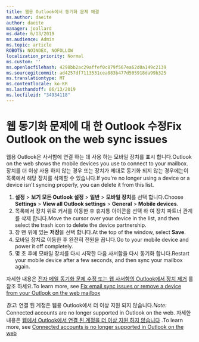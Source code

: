 ```yaml
---
title: 웹용 Outlook에서 동기화 문제 해결
ms.author: daeite
author: daeite
manager: joallard
ms.date: 6/13/2019
ms.audience: Admin
ms.topic: article
ROBOTS: NOINDEX, NOFOLLOW
localization_priority: Normal
ms.custom: ''
ms.openlocfilehash: 4298bb2ac29affef0c879f567ea62d0a149c2139
ms.sourcegitcommit: ad4257df7113531cea883b477d505918da99b325
ms.translationtype: MT
ms.contentlocale: ko-KR
ms.lasthandoff: 06/13/2019
ms.locfileid: "34934118"
---
```

# <a name="fix-outlook-on-the-web-sync-issues"></a><span data-ttu-id="8129d-102">웹 동기화 문제에 대 한 Outlook 수정</span><span class="sxs-lookup"><span data-stu-id="8129d-102">Fix Outlook on the web sync issues</span></span>

<span data-ttu-id="8129d-103">웹용 Outlook은 사서함에 연결 하는 데 사용 하는 모바일 장치를 표시 합니다.</span><span class="sxs-lookup"><span data-stu-id="8129d-103">Outlook on the web shows the mobile devices you use to connect to your mailbox.</span></span> <span data-ttu-id="8129d-104">장치를 더 이상 사용 하지 않는 경우 또는 장치가 제대로 동기화 되지 않는 경우에는이 목록에서 해당 장치를 삭제할 수 있습니다.</span><span class="sxs-lookup"><span data-stu-id="8129d-104">If you're no longer using a device or a device isn't syncing properly, you can delete it from this list.</span></span>

1. <span data-ttu-id="8129d-105">**설정** > **보기 모든 Outlook 설정** > **일반** > **모바일 장치**를 선택 합니다.</span><span class="sxs-lookup"><span data-stu-id="8129d-105">Choose **Settings** > **View all Outlook settings** > **General** > **Mobile devices**.</span></span>
1. <span data-ttu-id="8129d-106">목록에서 장치 위로 커서를 이동한 후 휴지통 아이콘을 선택 하 여 장치 파트너 관계를 삭제 합니다.</span><span class="sxs-lookup"><span data-stu-id="8129d-106">Move the cursor over your device in the list, and then select the trash icon to delete the device partnership.</span></span>
1. <span data-ttu-id="8129d-107">창 맨 위에 있는 **저장**을 선택 합니다.</span><span class="sxs-lookup"><span data-stu-id="8129d-107">At the top of the window, select **Save**.</span></span>
1. <span data-ttu-id="8129d-108">모바일 장치로 이동한 후 완전히 전원을 끕니다.</span><span class="sxs-lookup"><span data-stu-id="8129d-108">Go to your mobile device and power it off completely.</span></span>
1. <span data-ttu-id="8129d-109">몇 초 후에 모바일 장치를 다시 시작한 다음 사서함을 다시 동기화 합니다.</span><span class="sxs-lookup"><span data-stu-id="8129d-109">Restart your mobile device after a few seconds, and then sync your mailbox again.</span></span>

<span data-ttu-id="8129d-110">자세한 내용은 [전자 메일 동기화 문제 수정 또는 웹 사서함의 Outlook에서 장치 제거](https://support.office.com/article/775ed31c-05bd-4ee4-b1b3-33fad7b5b992) 를 참조 하세요.</span><span class="sxs-lookup"><span data-stu-id="8129d-110">To learn more, see [Fix email sync issues or remove a device from your Outlook on the web mailbox](https://support.office.com/article/775ed31c-05bd-4ee4-b1b3-33fad7b5b992)</span></span>

<span data-ttu-id="8129d-111">*참고:* 연결 된 계정은 웹용 Outlook에서 더 이상 지원 되지 않습니다.</span><span class="sxs-lookup"><span data-stu-id="8129d-111">*Note:* Connected accounts are no longer supported in Outlook on the web.</span></span> <span data-ttu-id="8129d-112">자세한 내용은 [웹에서 Outlook에서 연결 된 계정을 더 이상 지원 하지 않습니다](https://support.office.com/article/5cc526bf-e928-4a99-8b9f-5e089df7d887) .</span><span class="sxs-lookup"><span data-stu-id="8129d-112">To learn more, see [Connected accounts is no longer supported in Outlook on the web](https://support.office.com/article/5cc526bf-e928-4a99-8b9f-5e089df7d887)</span></span>